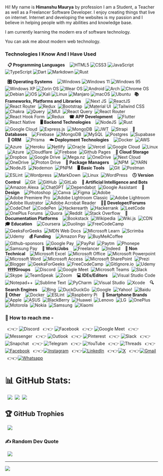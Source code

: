 Hi! My name is **Himanshu Maurya** by profession I am a Student, a Teacher as well as a Freelancer Software Developer. I enjoy creating things that live on internet. Internet and developing the websites is my passion and I believe in helping people with my abilities and knowledge base.

I am currently learning the modern era of software technology.

You can ask me about modern web technology.
&nbsp;
### Technologies I Know And I Have Used ###
&nbsp;
**📋 Programming Languages**&nbsp;
&nbsp;
![HTML5](https://img.shields.io/badge/html5-%23E34F26.svg?style=flat&logo=html5&logoColor=white)
![CSS3](https://img.shields.io/badge/css3-%231572B6.svg?style=flat&logo=css3&logoColor=white)
![JavaScript](https://img.shields.io/badge/javascript-%23323330.svg?style=flat&logo=javascript&logoColor=%23F7DF1E)
![TypeScript](https://img.shields.io/badge/typescript-%23007ACC.svg?style=flat&logo=typescript&logoColor=white)
![Dart](https://img.shields.io/badge/dart-%230175C2.svg?style=for-the-badge&logo=dart&logoColor=white)
![Markdown](https://img.shields.io/badge/markdown-%23000000.svg?style=for-the-badge&logo=markdown&logoColor=white)
![Rust](https://img.shields.io/badge/rust-%23000000.svg?style=for-the-badge&logo=rust&logoColor=white)
<!--![Go](https://img.shields.io/badge/go-%2300ADD8.svg?style=flat&logo=go&logoColor=white)-->
&nbsp;
**🎛️ Operating Systems**&nbsp;
&nbsp;
![Windows](https://img.shields.io/badge/Windows-0078D6?style=for-the-badge&logo=windows&logoColor=white)
![Windows 11](https://img.shields.io/badge/Windows%2011-%230079d5.svg?style=for-the-badge&logo=Windows%2011&logoColor=white)
![Windows 95](https://img.shields.io/badge/Windows%2095-008484?style=for-the-badge&logo=windows95&logoColor=white)
![Windows XP](https://img.shields.io/badge/Windows%20xp-003399?style=for-the-badge&logo=windowsxp&logoColor=white)
![Zorin OS](https://img.shields.io/badge/-Zorin%20OS-%2310AAEB?style=for-the-badge&logo=zorin&logoColor=white)
![Wear OS](https://img.shields.io/badge/-Wear%20OS-4285F4?style=for-the-badge&logo=wear-os&logoColor=white)
![Android](https://img.shields.io/badge/Android-3DDC84?style=for-the-badge&logo=android&logoColor=white)
![Arch](https://img.shields.io/badge/Arch%20Linux-1793D1?logo=arch-linux&logoColor=fff&style=for-the-badge)
![Chrome OS](https://img.shields.io/badge/chrome%20os-3d89fc?style=for-the-badge&logo=google%20chrome&logoColor=white)
![Debian](https://img.shields.io/badge/Debian-D70A53?style=for-the-badge&logo=debian&logoColor=white)
![iOS](https://img.shields.io/badge/iOS-000000?style=for-the-badge&logo=ios&logoColor=white)
![Kali](https://img.shields.io/badge/Kali-268BEE?style=for-the-badge&logo=kalilinux&logoColor=white)
![Linux](https://img.shields.io/badge/Linux-FCC624?style=for-the-badge&logo=linux&logoColor=black)
![Manjaro](https://img.shields.io/badge/Manjaro-35BF5C?style=for-the-badge&logo=Manjaro&logoColor=white)
![macOS](https://img.shields.io/badge/mac%20os-000000?style=for-the-badge&logo=macos&logoColor=F0F0F0)
![Ubuntu](https://img.shields.io/badge/Ubuntu-E95420?style=for-the-badge&logo=ubuntu&logoColor=white)
&nbsp;
**📚 Frameworks, Platforms and Libraries**&nbsp;
&nbsp;
![Next JS](https://img.shields.io/badge/Next-black?style=for-the-badge&logo=next.js&logoColor=white)&nbsp;
![ReactJS](https://img.shields.io/badge/React-20232A?style=for-the-badge&logo=react&logoColor=61DAFB)&nbsp;
![React Router](https://img.shields.io/badge/React_Router-CA4245?style=for-the-badge&logo=react-router&logoColor=white)&nbsp;
![Redux](https://img.shields.io/badge/Redux-593D88?style=for-the-badge&logo=redux&logoColor=white)&nbsp;
![Bootstrap](https://img.shields.io/badge/bootstrap-%23563D7C.svg?style=flat&logo=bootstrap&logoColor=white)&nbsp;
![Material UI](https://img.shields.io/badge/Material%20UI-007FFF?style=for-the-badge&logo=mui&logoColor=white)&nbsp;
![Tailwind CSS](https://img.shields.io/badge/Tailwind_CSS-38B2AC?style=for-the-badge&logo=tailwind-css&logoColor=white)&nbsp;
![Chakra](https://img.shields.io/badge/chakra-%234ED1C5.svg?style=for-the-badge&logo=chakraui&logoColor=white)&nbsp;
![jQuery](https://img.shields.io/badge/jquery-%230769AD.svg?style=for-the-badge&logo=jquery&logoColor=white)&nbsp;
![MUI](https://img.shields.io/badge/MUI-%230081CB.svg?style=for-the-badge&logo=mui&logoColor=white)&nbsp;
![React Query](https://img.shields.io/badge/-React%20Query-FF4154?style=for-the-badge&logo=react%20query&logoColor=white)&nbsp;
![React Router](https://img.shields.io/badge/React_Router-CA4245?style=for-the-badge&logo=react-router&logoColor=white)&nbsp;
![React Hook Form](https://img.shields.io/badge/React%20Hook%20Form-%23EC5990.svg?style=for-the-badge&logo=reacthookform&logoColor=white)&nbsp;
![Redux](https://img.shields.io/badge/redux-%23593d88.svg?style=for-the-badge&logo=redux&logoColor=white)&nbsp;
&nbsp;
**☎ APP Development**&nbsp;
&nbsp;
![Flutter](https://img.shields.io/badge/Flutter-%2302569B.svg?style=for-the-badge&logo=Flutter&logoColor=white)&nbsp;
![React Native](https://img.shields.io/badge/react_native-%2320232a.svg?style=for-the-badge&logo=react&logoColor=%2361DAFB)&nbsp;
&nbsp;
**🖥️ Backend Technologies**&nbsp;
&nbsp;
![NodeJS](https://img.shields.io/badge/node.js-6DA55F?style=flat&logo=node.js&logoColor=white)&nbsp;
![Rust](https://img.shields.io/badge/Rust-000000?style=for-the-badge&logo=rust&logoColor=white)&nbsp;
![Google Cloud](https://img.shields.io/badge/Google%20Cloud-%234285F4.svg?style=flat&logo=google-cloud&logoColor=white)&nbsp;
![Express.js](https://img.shields.io/badge/express.js-%23404d59.svg?style=flat&logo=express&logoColor=%2361DAFB)&nbsp;
![MongoDB](https://img.shields.io/badge/MongoDB-%234ea94b.svg?style=flat&logo=mongodb&logoColor=white)&nbsp;
![JWT](https://img.shields.io/badge/JWT-black?style=for-the-badge&logo=JSON%20web%20tokens)&nbsp;
![Strapi](https://img.shields.io/badge/strapi-%232E7EEA.svg?style=flat&logo=strapi&logoColor=white)&nbsp;
&nbsp;
**💾 Databases**&nbsp;
&nbsp;
![Firebase](https://img.shields.io/badge/Firebase-039BE5?style=for-the-badge&logo=Firebase&logoColor=white)&nbsp;
![MongoDB](https://img.shields.io/badge/MongoDB-%234ea94b.svg?style=for-the-badge&logo=mongodb&logoColor=white)&nbsp;
![MySQL](https://img.shields.io/badge/mysql-%2300f.svg?style=for-the-badge&logo=mysql&logoColor=white)&nbsp;
![Postgres](https://img.shields.io/badge/postgres-%23316192.svg?style=for-the-badge&logo=postgresql&logoColor=white)&nbsp;
![Supabase](https://img.shields.io/badge/Supabase-3ECF8E?style=for-the-badge&logo=supabase&logoColor=white)&nbsp;
&nbsp;
**🎋 ORM**&nbsp;
&nbsp;
![Prisma](https://img.shields.io/badge/Prisma-3982CE?style=for-the-badge&logo=Prisma&logoColor=white)&nbsp;
&nbsp;
 **☁️ Deployment Technologies**&nbsp;
&nbsp;
![Docker](https://img.shields.io/badge/docker-%230db7ed.svg?style=flat&logo=docker&logoColor=white)&nbsp;
![AWS](https://img.shields.io/badge/AWS-%23FF9900.svg?style=flat&logo=amazon-aws&logoColor=white) &nbsp;
![Azure](https://img.shields.io/badge/azure-%230072C6.svg?style=flat&logo=azure-devops&logoColor=white) &nbsp;
![Heroku](https://img.shields.io/badge/heroku-%23430098.svg?style=flat&logo=heroku&logoColor=white)&nbsp;
![Netlify](https://img.shields.io/badge/netlify-%23000000.svg?style=flat&logo=netlify&logoColor=#00C7B7)&nbsp;
![Oracle](https://img.shields.io/badge/Oracle-F80000?style=flat&logo=oracle&logoColor=white)&nbsp;
![Vercel](https://img.shields.io/badge/vercel-%23000000.svg?style=flat&logo=vercel&logoColor=white)&nbsp;
![Google Cloud](https://img.shields.io/badge/Google%20Cloud-%234285F4.svg?style=flat&logo=google-cloud&logoColor=white)&nbsp;
![Linux](https://img.shields.io/badge/linux-%20000000?style=flat&logo=linux&logoColor=white)&nbsp;
![Azure](https://img.shields.io/badge/azure-%230072C6.svg?style=for-the-badge&logo=microsoftazure&logoColor=white)&nbsp;
![Cloudflare](https://img.shields.io/badge/Cloudflare-F38020?style=for-the-badge&logo=Cloudflare&logoColor=white)&nbsp;
![Firebase](https://img.shields.io/badge/firebase-%23039BE5.svg?style=for-the-badge&logo=firebase)&nbsp;
![Github Pages](https://img.shields.io/badge/github%20pages-121013?style=for-the-badge&logo=github&logoColor=white)&nbsp;
&nbsp;
**📂 Cloud Storage**&nbsp;
&nbsp;
![Dropbox](https://img.shields.io/badge/Dropbox-%233B4D98.svg?style=for-the-badge&logo=Dropbox&logoColor=white)&nbsp;
![Google Drive](https://img.shields.io/badge/Google%20Drive-4285F4?style=for-the-badge&logo=googledrive&logoColor=white)&nbsp;
![Mega.nz](https://img.shields.io/badge/Mega-%23D90007.svg?style=for-the-badge&logo=Mega&logoColor=white)&nbsp;
![OneDrive](https://img.shields.io/badge/OneDrive-white?style=for-the-badge&logo=Microsoft%20OneDrive&logoColor=0078D4)&nbsp;
![Next Cloud](https://img.shields.io/badge/Next%20Cloud-0B94DE?style=for-the-badge&logo=nextcloud&logoColor=white)&nbsp;
![OneDrive](https://img.shields.io/badge/OneDrive-0078D4.svg?style=for-the-badge&logo=microsoftonedrive&logoColor=white)&nbsp;
![Proton Drive](https://img.shields.io/badge/Proton%20Drive-6d4aff?style=for-the-badge&logo=proton%20drive&logoColor=white)&nbsp;
&nbsp;
**💾 Package Managers**&nbsp;
&nbsp;
![NPM](https://img.shields.io/badge/NPM-%23000000.svg?style=flat&logo=npm&logoColor=white)&nbsp;
![YARN](https://img.shields.io/badge/Yarn-2C8EBB?style=for-the-badge&logo=yarn&logoColor=white)&nbsp;
![NodeJS](https://img.shields.io/badge/node.js-6DA55F?style=for-the-badge&logo=node.js&logoColor=white)&nbsp;
![Nodemon](https://img.shields.io/badge/NODEMON-%23323330.svg?style=for-the-badge&logo=nodemon&logoColor=%BBDEAD)&nbsp;
![PNPM](https://img.shields.io/badge/pnpm-%234a4a4a.svg?style=for-the-badge&logo=pnpm&logoColor=f69220)&nbsp;
&nbsp;
**🖥️ Basic Tools**&nbsp;
&nbsp;
![Git](https://img.shields.io/badge/git-88CE02.svg?style=flat&logo=git&logoColor=white)&nbsp;
![Postman](https://img.shields.io/badge/Postman-FF6C37?style=flat&logo=postman&logoColor=white)&nbsp;
![ESLint](https://img.shields.io/badge/ESLint-4B3263?style=flat&logo=eslint&logoColor=white)&nbsp;
![Wordpress](https://img.shields.io/badge/Wordpress-21759B?style=for-the-badge&logo=wordpress&logoColor=white)&nbsp;
![MarkDown](https://img.shields.io/badge/Markdown-000000?style=for-the-badge&logo=markdown&logoColor=white)&nbsp;
![Linux](https://img.shields.io/badge/linux-%20000000?style=flat&logo=linux&logoColor=white)&nbsp;
![WordPress](https://img.shields.io/badge/WordPress-%23117AC9.svg?style=for-the-badge&logo=WordPress&logoColor=white)&nbsp;
&nbsp;
**🕓 Version Control**&nbsp;
&nbsp;
![Git](https://img.shields.io/badge/git-%23F05033.svg?style=for-the-badge&logo=git&logoColor=white)&nbsp;
![GitHub](https://img.shields.io/badge/github-%23121011.svg?style=for-the-badge&logo=github&logoColor=white)&nbsp;
![GitLab](https://img.shields.io/badge/gitlab-%23181717.svg?style=for-the-badge&logo=gitlab&logoColor=white)&nbsp;
&nbsp;
**🤖 Artificial Intelligence and Bots**&nbsp;
&nbsp;
![Amazon Alexa](https://img.shields.io/badge/amazon%20alexa-52b5f7?style=for-the-badge&logo=amazon%20alexa&logoColor=white)&nbsp;
![ChatGPT](https://img.shields.io/badge/chatGPT-74aa9c?style=for-the-badge&logo=openai&logoColor=white)&nbsp;
![Dependabot](https://img.shields.io/badge/dependabot-025E8C?style=for-the-badge&logo=dependabot&logoColor=white)&nbsp;
![Google Assistant](https://img.shields.io/badge/google%20assistant-4285F4?style=for-the-badge&logo=google%20assistant&logoColor=white)&nbsp;
&nbsp;
**🎨 Design**&nbsp;
&nbsp;
![Photoshop](https://img.shields.io/badge/Adobe%20Photoshop-31A8FF?style=for-the-badge&logo=Adobe%20Photoshop&logoColor=black)&nbsp;
![Canva](https://img.shields.io/badge/Canva-%2300C4CC.svg?&style=for-the-badge&logo=Canva&logoColor=white)&nbsp;
![Figma](https://img.shields.io/badge/figma-%23F24E1E.svg?style=for-the-badge&logo=figma&logoColor=white)&nbsp;
![Adobe](https://img.shields.io/badge/adobe-%23FF0000.svg?style=for-the-badge&logo=adobe&logoColor=white)&nbsp;
![Adobe Premiere Pro](https://img.shields.io/badge/Adobe%20Premiere%20Pro-9999FF.svg?style=for-the-badge&logo=Adobe%20Premiere%20Pro&logoColor=white)&nbsp;
![Adobe Lightroom Classic](https://img.shields.io/badge/Adobe%20Lightroom%20Classic-31A8FF.svg?style=for-the-badge&logo=Adobe%20Lightroom%20Classic&logoColor=white)&nbsp;
![Adobe Lightroom](https://img.shields.io/badge/Adobe%20Lightroom-31A8FF.svg?style=for-the-badge&logo=Adobe%20Lightroom&logoColor=white)&nbsp;
![Adobe Illustrator](https://img.shields.io/badge/adobe%20illustrator-%23FF9A00.svg?style=for-the-badge&logo=adobe%20illustrator&logoColor=white)&nbsp;
![Adobe Acrobat Reader](https://img.shields.io/badge/Adobe%20Acrobat%20Reader-EC1C24.svg?style=for-the-badge&logo=Adobe%20Acrobat%20Reader&logoColor=white)&nbsp;
&nbsp;
**🧑‍💻 Developer/Forums**&nbsp;
&nbsp;
![CodeChef](https://img.shields.io/badge/CodeChef-%23964B00.svg?style=for-the-badge&logo=CodeChef&logoColor=white)&nbsp;
![CodePen](https://img.shields.io/badge/Codepen-000000?style=for-the-badge&logo=codepen&logoColor=white)&nbsp;
![Hackerearth](https://img.shields.io/badge/HackerEarth-%232C3454.svg?&style=for-the-badge&logo=HackerEarth&logoColor=Blue)&nbsp;
![Hackerrank](https://img.shields.io/badge/-Hackerrank-2EC866?style=for-the-badge&logo=HackerRank&logoColor=white)&nbsp;
![LeetCode](https://img.shields.io/badge/LeetCode-000000?style=for-the-badge&logo=LeetCode&logoColor=#d16c06)&nbsp;
![OnePlus Forums](https://img.shields.io/badge/OnePlusForums-%23EB0028.svg?style=for-the-badge&logo=OnePlus&logoColor=white)&nbsp;
![Quora](https://img.shields.io/badge/Quora-%23B92B27.svg?style=for-the-badge&logo=Quora&logoColor=white)&nbsp;
![Reddit](https://img.shields.io/badge/Reddit-%23FF4500.svg?style=for-the-badge&logo=Reddit&logoColor=white)&nbsp;
![Stack Overflow](https://img.shields.io/badge/-Stackoverflow-FE7A16?style=for-the-badge&logo=stack-overflow&logoColor=white)&nbsp;
&nbsp;
**📑 Documentation Platforms**&nbsp;
&nbsp;
![Bookstack](https://img.shields.io/badge/Bookstack-%230288D1.svg?style=for-the-badge&logo=bookstack&logoColor=white)&nbsp;
![Wikipedia](https://img.shields.io/badge/Wikipedia-%23000000.svg?style=for-the-badge&logo=wikipedia&logoColor=white)&nbsp;
![Wiki.js](https://img.shields.io/badge/wiki.js-%231976D2.svg?style=for-the-badge&logo=wikidotjs&logoColor=white)&nbsp;
![CDN](https://img.shields.io/badge/cdn-%231976D2.svg?style=for-the-badge&logo=cdn&logoColor=white)&nbsp;
&nbsp;
**🎓 Education**&nbsp;
&nbsp;
![Coursera](https://img.shields.io/badge/Coursera-%230056D2.svg?style=for-the-badge&logo=Coursera&logoColor=white)&nbsp;
![Duolingo](https://img.shields.io/badge/Duolingo-%234DC730.svg?style=for-the-badge&logo=Duolingo&logoColor=white)&nbsp;
![FreeCodeCamp](https://img.shields.io/badge/Freecodecamp-%23123.svg?&style=for-the-badge&logo=freecodecamp&logoColor=green)&nbsp;
![GeeksForGeeks](https://img.shields.io/badge/GeeksforGeeks-gray?style=for-the-badge&logo=geeksforgeeks&logoColor=35914c)&nbsp;
![MDN Web Docs](https://img.shields.io/badge/MDN_Web_Docs-black?style=for-the-badge&logo=mdnwebdocs&logoColor=white)&nbsp;
![Microsoft Learn](https://img.shields.io/badge/Microsoft_Learn-258ffa?style=for-the-badge&logo=microsoft&logoColor=white)&nbsp;
![Scrimba](https://img.shields.io/badge/scrimba-2B283A?style=for-the-badge&logo=scrimba&logoColor=white)&nbsp;
![Udemy](https://img.shields.io/badge/Udemy-A435F0?style=for-the-badge&logo=Udemy&logoColor=white)&nbsp;
&nbsp;
**💰 Funding**&nbsp;
&nbsp;
![Amazon Pay](https://img.shields.io/badge/AmazonPay-ff9900.svg?style=for-the-badge&logo=Amazon-Pay&logoColor=white)&nbsp;
![BuyMeACoffee](https://img.shields.io/badge/Buy%20Me%20a%20Coffee-ffdd00?style=for-the-badge&logo=buy-me-a-coffee&logoColor=black)&nbsp;
![Github-sponsors](https://img.shields.io/badge/sponsor-30363D?style=for-the-badge&logo=GitHub-Sponsors&logoColor=#EA4AAA)&nbsp;
![Google Pay](https://img.shields.io/badge/GooglePay-%233780F1.svg?style=for-the-badge&logo=Google-Pay&logoColor=white)&nbsp;
![PayPal](https://img.shields.io/badge/PayPal-00457C?style=for-the-badge&logo=paypal&logoColor=white)&nbsp;
![Paytm](https://img.shields.io/badge/Paytm-1C2C94?style=for-the-badge&logo=paytm&logoColor=05BAF3)&nbsp;
![Phonepe](https://img.shields.io/badge/Phonepe-54039A?style=for-the-badge&logo=phonepe&logoColor=white)&nbsp;
![Samsung Pay](https://img.shields.io/badge/SamsungPay-1428A0.svg?style=for-the-badge&logo=Samsung-Pay&logoColor=white)&nbsp;
&nbsp;
**💼 Work/Jobs**&nbsp;
&nbsp;
![Freelancer](https://img.shields.io/badge/Freelancer-29B2FE?style=for-the-badge&logo=Freelancer&logoColor=white)&nbsp;
![Indeed](https://img.shields.io/badge/indeed-003A9B?style=for-the-badge&logo=indeed&logoColor=white)&nbsp;
&nbsp;
**🥅 Non Technical**&nbsp;
&nbsp;
![Microsoft Excel](https://img.shields.io/badge/Microsoft_Excel-217346?style=for-the-badge&logo=microsoft-excel&logoColor=white)&nbsp;
![Microsoft Office](https://img.shields.io/badge/Microsoft_Office-D83B01?style=for-the-badge&logo=microsoft-office&logoColor=white)&nbsp;
![Microsoft Powerpoint](https://img.shields.io/badge/Microsoft_PowerPoint-B7472A?style=for-the-badge&logo=microsoft-powerpoint&logoColor=white)&nbsp;
![Microsoft Word](https://img.shields.io/badge/Microsoft_Word-2B579A?style=for-the-badge&logo=microsoft-word&logoColor=white)&nbsp;
![Microsoft Access](https://img.shields.io/badge/Microsoft_Access-A4373A?style=for-the-badge&logo=microsoft-access&logoColor=white)&nbsp;
![Microsoft SharePoint ](https://img.shields.io/badge/Microsoft_SharePoint-0078D4?style=for-the-badge&logo=microsoft-sharepoint&logoColor=white)&nbsp;
![Prezi](https://img.shields.io/badge/Prezi-3181FF?style=for-the-badge&logo=prezi&logoColor=white)&nbsp;
![Blogger](https://img.shields.io/badge/Blogger-FF5722?style=for-the-badge&logo=blogger&logoColor=white)&nbsp;
![GeeksForGeeks](https://img.shields.io/badge/GeeksforGeeks-298D46?style=for-the-badge&logo=geeksforgeeks&logoColor=white)&nbsp;
![FreeCodeCamp](https://img.shields.io/badge/freecodecamp-27273D?style=for-the-badge&logo=freecodecamp&logoColor=white)&nbsp;
![GitIgnore.io](https://img.shields.io/badge/gitignore%20io-204ECF?style=for-the-badge&logo=gitignoredotio&logoColor=white)&nbsp;
![Udemy](https://img.shields.io/badge/Udemy-EC5252?style=for-the-badge&logo=Udemy&logoColor=white)&nbsp;
&nbsp;
**𖨆𖨆𖨆𖨆Groups**&nbsp;
&nbsp;
![Discord](https://img.shields.io/badge/Discord-5865F2?style=for-the-badge&logo=discord&logoColor=white)&nbsp;
![Google Meet](https://img.shields.io/badge/Google%20Meet-00897B?style=for-the-badge&logo=google-meet&logoColor=white)&nbsp;
![Microsoft Teams](https://img.shields.io/badge/Microsoft_Teams-6264A7?style=for-the-badge&logo=microsoft-teams&logoColor=white)&nbsp;
![Slack](https://img.shields.io/badge/Slack-4A154B?style=for-the-badge&logo=slack&logoColor=white)&nbsp;
![Skype](https://img.shields.io/badge/Skype-00AFF0?style=for-the-badge&logo=skype&logoColor=white)&nbsp;
![TeamSpeak](https://img.shields.io/badge/TeamSpeak-2580C3?style=for-the-badge&logo=teamspeak&logoColor=white)&nbsp;
![Zoom](https://img.shields.io/badge/Zoom-2D8CFF?style=for-the-badge&logo=zoom&logoColor=white)&nbsp;
&nbsp;
**💻 IDEs/Editors**&nbsp;
&nbsp;
![Visual Studio Code](https://img.shields.io/badge/Visual_Studio_Code-0078D4?style=for-the-badge&logo=visual%20studio%20code&logoColor=white)&nbsp;
![Notepad++](https://img.shields.io/badge/Notepad++-90E59A.svg?style=for-the-badge&logo=notepad%2B%2B&logoColor=black)&nbsp;
![Sublime Text](https://img.shields.io/badge/sublime_text-%23575757.svg?&style=for-the-badge&logo=sublime-text&logoColor=important)&nbsp;
![PyCharm](https://img.shields.io/badge/pycharm-143?style=for-the-badge&logo=pycharm&logoColor=black&color=black&labelColor=green)&nbsp;
![Visual Studio](https://img.shields.io/badge/Visual%20Studio-5C2D91.svg?style=for-the-badge&logo=visual-studio&logoColor=white)&nbsp;
![Xcode](https://img.shields.io/badge/Xcode-007ACC?style=for-the-badge&logo=Xcode&logoColor=white)&nbsp;
&nbsp;
**🔍 Search Engines**&nbsp;
&nbsp;
![Bing](https://img.shields.io/badge/Microsoft%20Bing-258FFA?style=for-the-badge&logo=Microsoft%20Bing&logoColor=white)&nbsp;
![DuckDuckGo](https://img.shields.io/badge/DuckDuckGo-DE5833?style=for-the-badge&logo=DuckDuckGo&logoColor=white)&nbsp;
![Google](https://img.shields.io/badge/google-4285F4?style=for-the-badge&logo=google&logoColor=white)&nbsp;
![Yahoo!](https://img.shields.io/badge/Yahoo!-6001D2?style=for-the-badge&logo=Yahoo!&logoColor=white)&nbsp;
![Baidu](https://img.shields.io/badge/Baidu-2932E1?style=for-the-badge&logo=Baidu&logoColor=white)&nbsp;
&nbsp;
**🥅 Other**&nbsp;
&nbsp;
![Docker](https://img.shields.io/badge/docker-%230db7ed.svg?style=for-the-badge&logo=docker&logoColor=white)&nbsp;
![ESLint](https://img.shields.io/badge/ESLint-4B3263?style=for-the-badge&logo=eslint&logoColor=white)&nbsp;
![Raspberry Pi](https://img.shields.io/badge/-RaspberryPi-C51A4A?style=for-the-badge&logo=Raspberry-Pi)&nbsp;
&nbsp;
**📱 Smartphone Brands**&nbsp;
&nbsp;
![Apple](https://img.shields.io/badge/Apple-%23000000.svg?style=for-the-badge&logo=apple&logoColor=white)&nbsp;
![ASUS](https://img.shields.io/badge/asus-000080.svg?style=for-the-badge&logo=asus&logoColor=white)&nbsp;
![BlackBerry](https://img.shields.io/badge/blackberry-808080.svg?style=for-the-badge&logo=blackberry&logoColor=white)&nbsp;
![Huawei](https://img.shields.io/badge/Huawei-%23FF0000.svg?style=for-the-badge&logo=huawei&logoColor=white)&nbsp;
![Lenovo](https://img.shields.io/badge/lenovo-E2231A?style=for-the-badge&logo=lenovo&logoColor=white)&nbsp;
![LG](https://img.shields.io/badge/lg-a50034.svg?style=for-the-badge&logo=lg&logoColor=white)&nbsp;
![OnePlus](https://img.shields.io/badge/OnePlus-%23F5010C.svg?style=for-the-badge&logo=oneplus&logoColor=white)&nbsp;
![Motorola](https://img.shields.io/badge/Motorola-%23E1140A.svg?style=for-the-badge&logo=motorola&logoColor=white)&nbsp;
![Nokia](https://img.shields.io/badge/Nokia-%23124191.svg?style=for-the-badge&logo=nokia&logoColor=white)&nbsp;
![Samsung](https://img.shields.io/badge/Samsung-%231428A0.svg?style=for-the-badge&logo=samsung&logoColor=white)&nbsp;
![Xiaomi](https://img.shields.io/badge/Xiaomi-%23FF6900.svg?style=for-the-badge&logo=xiaomi&logoColor=white)&nbsp;
&nbsp;
### 💬 How to reach me -&nbsp;
&nbsp;
👉👉 ![Discord](https://img.shields.io/badge/Discord-%235865F2.svg?style=for-the-badge&logo=discord&logoColor=white)
&nbsp;
👉👉 ![Facebook](https://img.shields.io/badge/Facebook-%231877F2.svg?style=for-the-badge&logo=Facebook&logoColor=white)
&nbsp;
👉👉 ![Google Meet](https://img.shields.io/badge/Google%20Meet-00897B?style=for-the-badge&logo=google-meet&logoColor=white)
&nbsp;
👉👉 ![Messenger](https://img.shields.io/badge/Messenger-00B2FF?style=for-the-badge&logo=messenger&logoColor=white)
&nbsp;
👉👉 ![Outlook](https://img.shields.io/badge/Microsoft_Outlook-0078D4?style=for-the-badge&logo=microsoft-outlook&logoColor=white)
&nbsp;
👉👉 ![Pinterest](https://img.shields.io/badge/Pinterest-%23E60023.svg?style=for-the-badge&logo=Pinterest&logoColor=white)
&nbsp;
👉👉 ![Slack](https://img.shields.io/badge/Slack-4A154B?style=for-the-badge&logo=slack&logoColor=white)
&nbsp;
👉👉 ![Snapchat](https://img.shields.io/badge/Snapchat-%23FFFC00.svg?style=for-the-badge&logo=Snapchat&logoColor=white)
&nbsp;
👉👉 ![Telegram](https://img.shields.io/badge/Telegram-2CA5E0?style=for-the-badge&logo=telegram&logoColor=white)
&nbsp;
👉👉 ![YouTube](https://img.shields.io/badge/YouTube-%23FF0000.svg?style=for-the-badge&logo=YouTube&logoColor=white)
&nbsp;
👉👉 ![Threads](https://img.shields.io/badge/Threads-000000?style=for-the-badge&logo=Threads&logoColor=white)
&nbsp;
👉👉 [![Facebook](https://img.shields.io/badge/Facebook-1877F2?style=for-the-badge&logo=facebook&logoColor=white)](https://www.facebook.com/hmaurya1999)
&nbsp;
👉👉[![Instagram](https://img.shields.io/badge/Instagram-E4405F?style=for-the-badge&logo=instagram&logoColor=white)](https://www.instagram.com/https.himanshu.in)
&nbsp;
👉👉[![LinkedIn](https://img.shields.io/badge/LinkedIn-%230077B5.svg?logo=linkedin&logoColor=white)](https://www.linkedin.com/in/himanshu-maurya-59663020b/)
&nbsp;
👉👉[![X](![X](https://img.shields.io/badge/X-%23000000.svg?style=for-the-badge&logo=X&logoColor=white))](https://twitter.com/hmaurya_1999)
&nbsp;
👉👉[![Gmail](https://img.shields.io/badge/Gmail-D14836?style=for-the-badge&logo=gmail&logoColor=white)](mauryahimanshu1999@gmail.com)
&nbsp;
👉👉[![Whatsapp](https://img.shields.io/badge/WhatsApp-25D366?style=for-the-badge&logo=whatsapp&logoColor=white)](http://wa.me/917499986369)
&nbsp;
# 📊 GitHub Stats:&nbsp;
&nbsp;
![](https://github-readme-stats.vercel.app/api?username=mhimanshum&theme=vue&hide_border=false&include_all_commits=true&count_private=true)&nbsp;
![](https://github-readme-streak-stats.herokuapp.com/?user=mhimanshum&theme=vue&hide_border=false)&nbsp;
![](https://github-readme-stats.vercel.app/api/top-langs/?username=mhimanshum&theme=vue&hide_border=false&include_all_commits=true&count_private=true&layout=compact)
&nbsp;
## 🏆 GitHub Trophies&nbsp;
&nbsp;
![](https://github-profile-trophy.vercel.app/?username=mhimanshum&theme=juicyfresh&no-frame=false&no-bg=false&margin-w=4)
&nbsp;
### ✍️ Random Dev Quote&nbsp;
&nbsp;
![](https://quotes-github-readme.vercel.app/api?type=horizontal&theme=light)

---

[![](https://visitcount.itsvg.in/api?id=mhimanshum&icon=0&color=0)](https://visitcount.itsvg.in)
